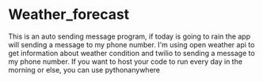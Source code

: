 # Weather_forecast
This is an auto sending message program, if today is going to rain the app will sending a message to my phone number. 
I'm using open weather api to get information about weather condition and twilio to sending a message to my phone number. 
If you want to host your code to run every day in the morning or else, you can use pythonanywhere 
